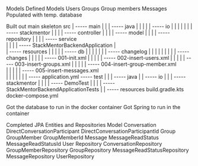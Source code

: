 
Models Defined
	Models
		Users
		Groups
		Group members
		Messages
	Populated with temp. database

Built out main skeleton
	src
	|
	----- main
	|	|
	|	----- java
	|	|	|
	|	|	----- io
	|	|	|	|
	|	|	|	----- stackmentor
	|	|	|	|	----- controller
	|	|	|	|	----- model
	|	|	|	|	----- repository
	|	|	|	|	----- service	
	|	|	|	|	----- StackMentorBackendApplication	
	|	
	|	----- resources
	|	|	|
	|	|	----- db
	|	|	|	|
	|	|	|	----- changelog
	|	|	|	|	|
	|	|	|	|	----- changes
	|	|	|	|	|	----- 001-init.xml
	|	|	|	|	|	----- 002-insert-users.xml
	|	|	|	|	|	----- 003-insert-groups.xml	
	|	|	|	|	|	----- 004-insert-group-member.xml	
	|	|	|	|	|	----- 005-insert-messages.xml	
	|	|	|	|	|
	|	|	----- application.yml
	----- test
	|	|
	|	----- java
	|	|	----- io
	|	|	|	----- stackmentor
	|	|	|	|	----- DemoTest
	|	|	|	|	----- StackMentorBackendApplicationTests
	|	|	----- resources
	build.gradle.kts
	docker-compose.yml

Got the database to run in the docker container
Got Spring to run in the container

Completed JPA Entities and Repositories 
	Model
		Conversation
		DirectConversationParticipant
		DirectConversationParticipantId
		Group
		GroupMember
		GroupMemberId
		Message
		MessageReadStatus
		MessageReadStatusId
		User
	Repository
		ConversationRepository
		GroupMemberRepository
		GroupRepository
		MessageReadStatusRepository
		MessageRepository
		UserRepository
